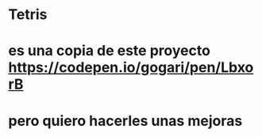 # Tetris

# es una copia de este proyecto https://codepen.io/gogari/pen/LbxorB

# pero quiero hacerles unas mejoras
